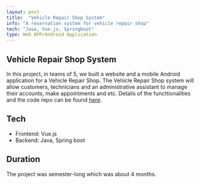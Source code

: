 ```yaml
---
layout: post
title:  "Vehicle Repair Shop System"
info: "A reservation system for vehicle repair shop"
tech: "Java, Vue.js, Springboot"
type: Web APP/Android Application
---
```


## Vehicle Repair Shop System 
In this project, in teams of 5,  we built a website and a mobile Android application for a Vehicle Repair Shop. The Vehicle Repair Shop system will allow customers, technicians and an administrative assistant to manage their accounts, make appointments and etc. Details of the functtionalities and the code repo can be found [here](https://github.com/McGill-ECSE321-Winter2021/project-group-06). 


## Tech
* Frontend: Vue.js
* Backend: Java, Spring boot


## Duration
The project was semester-long which was about 4 months.
